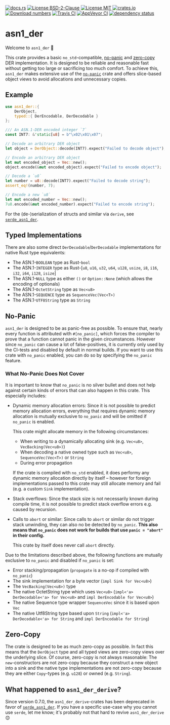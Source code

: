 [![docs.rs](https://docs.rs/asn1_der/badge.svg)](https://docs.rs/asn1_der)
[![License BSD-2-Clause](https://img.shields.io/badge/License-BSD--2--Clause-blue.svg)](https://opensource.org/licenses/BSD-2-Clause)
[![License MIT](https://img.shields.io/badge/License-MIT-blue.svg)](https://opensource.org/licenses/MIT)
[![crates.io](https://img.shields.io/crates/v/asn1_der.svg)](https://crates.io/crates/asn1_der)
[![Download numbers](https://img.shields.io/crates/d/asn1_der.svg)](https://crates.io/crates/asn1_der)
[![Travis CI](https://travis-ci.org/KizzyCode/asn1_der-rust.svg?branch=master)](https://travis-ci.org/KizzyCode/asn1_der-rust)
[![AppVeyor CI](https://ci.appveyor.com/api/projects/status/github/KizzyCode/asn1_der-rust?svg=true)](https://ci.appveyor.com/project/KizzyCode/asn1-der)
[![dependency status](https://deps.rs/crate/asn1_der/0.7.0/status.svg)](https://deps.rs/crate/asn1_der/0.7.0)

# asn1_der
Welcome to `asn1_der` 🎉

This crate provides a basic `no_std`-compatible, [no-panic](#no-panic) and [zero-copy](#zero-copy)
DER implementation. It is designed to be reliable and reasonable fast without getting too large or
sacrificing too much comfort. To achieve this, `asn1_der` makes extensive use of the
[`no-panic`](https://crates.io/crates/no-panic) crate and offers slice-based object views to avoid
allocations and unnecessary copies.


## Example
```rust
use asn1_der::{
    DerObject,
    typed::{ DerEncodable, DerDecodable }
};

/// An ASN.1-DER encoded integer `7`
const INT7: &'static[u8] = b"\x02\x01\x07";

// Decode an arbitrary DER object
let object = DerObject::decode(INT7).expect("Failed to decode object");

// Encode an arbitrary DER object
let mut encoded_object = Vec::new();
object.encode(&mut encoded_object).expect("Failed to encode object");

// Decode a `u8`
let number = u8::decode(INT7).expect("Failed to decode string");
assert_eq!(number, 7);

// Encode a new `u8`
let mut encoded_number = Vec::new();
7u8.encode(&mut encoded_number).expect("Failed to encode string");
```

For the (de-)serialization of structs and similar via `derive`, see 
[`serde_asn1_der`](https://crates.io/crates/serde_asn1_der).


## Typed Implementations
There are also some direct `DerDecodable`/`DerDecodable` implementations for native Rust type 
equivalents:
 - The ASN.1-`BOOLEAN` type as Rust-`bool`
 - The ASN.1-`INTEGER` type as Rust-[`u8`, `u16`, `u32`, `u64`, `u128`, `usize`,
   `i8`, `i16`, `i32`, `i64`, `i128`, `isize`]
 - The ASN.1-`NULL` type as either `()` or `Option::None` (which allows the encoding of
   optionals)
 - The ASN.1-`OctetString` type as `Vec<u8>`
 - The ASN.1-`SEQUENCE` type as `SequenceVec(Vec<T>)`
 - The ASN.1-`UTF8String` type as `String`


## No-Panic
`asn1_der` is designed to be as panic-free as possible. To ensure that, nearly every function is
attributed with `#[no_panic]`, which forces the compiler to prove that a function cannot panic in
the given circumstances. However since `no_panic` can cause a lot of false-positives, it is
currently only used by the CI-tests and disabled by default in normal builds. If you want to use
this crate with `no_panic` enabled, you can do so by specifying the `no_panic` feature.

### What No-Panic Does Not Cover
It is important to know that `no_panic` is no silver bullet and does not help against certain kinds
of errors that can also happen in this crate. This especially includes:
 - Dynamic memory allocation errors: Since it is not possible to predict memory allocation errors,
   everything that requires dynamic memory allocation is mutually exclusive to `no_panic` and will
   be omitted if `no_panic` is enabled.
   
   This crate might allocate memory in the following circumstances:
    - When writing to a dynamically allocating sink (e.g. `Vec<u8>`, `VecBacking(Vec<u8>)`)
    - When decoding a native owned type such as `Vec<u8>`, `SequenceVec(Vec<T>)` or `String`
    - During error propagation
   
   If the crate is compiled with `no_std` enabled, it does performy any dynamic memory allocation 
   directly by itself – however for foreign implementations passed to this crate may still allocate 
   memory and fail (e.g. a custom `Sink` implementation).
   
 - Stack overflows: Since the stack size is not necessarily known during compile time, it is not
   possible to predict stack overflow errors e.g. caused by recursion.
 - Calls to `abort` or similar: Since calls to `abort` or similar do not trigger stack unwinding,
   they can also no be detected by `no_panic`. __This also means that `no_panic` does not work for
   builds that use `panic = "abort"` in their config.__
   
   This crate by itself does never call `abort` directly.

Due to the limitations described above, the following functions are mutually exclusive to
`no_panic` and disabled if `no_panic` is set:
 - Error stacking/propagation (`propagate` is a no-op if compiled with `no_panic`)
 - The sink implementation for a byte vector (`impl Sink for Vec<u8>`)
 - The `VecBacking(Vec<u8>)` type
 - The native OctetString type which uses `Vec<u8>` (`impl<'a> DerDecodable<'a> for Vec<u8>` and
   `impl DerEncodable for Vec<u8>`)
 - The native Sequence type wrapper `SequenceVec` since it is based upon `Vec`
 - The native Utf8String type based upon `String` (`impl<'a> DerDecodable<'a> for String` and
   `impl DerEncodable for String`)


## Zero-Copy
The crate is designed to be as much zero-copy as possible. In fact this means that the `DerObject`
type and all typed views are zero-copy views over the underlying slice. Of course, zero-copy is not
always reasonable: The `new`-constructors are not zero-copy because they construct a new object into
a sink and the native type implementations are not zero-copy because they are either `Copy`-types
(e.g. `u128`) or owned (e.g. `String`).


## What happened to `asn1_der_derive`?
Since version 0.7.0, the `asn1_der_derive`-crates has been deprecated in favor of
[`serde_asn1_der`](https://crates.io/crates/serde_asn1_der). If you have a specific use-case why you
cannot use `serde`, let me know; it's probably not that hard to revive `asn1_der_derive` 😊